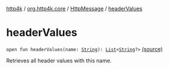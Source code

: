 [http4k](../../index.md) / [org.http4k.core](../index.md) / [HttpMessage](index.md) / [headerValues](./header-values.md)

# headerValues

`open fun headerValues(name: `[`String`](https://kotlinlang.org/api/latest/jvm/stdlib/kotlin/-string/index.html)`): `[`List`](https://kotlinlang.org/api/latest/jvm/stdlib/kotlin.collections/-list/index.html)`<`[`String`](https://kotlinlang.org/api/latest/jvm/stdlib/kotlin/-string/index.html)`?>` [(source)](https://github.com/http4k/http4k/blob/master/http4k-core/src/main/kotlin/org/http4k/core/http.kt#L140)

Retrieves all header values with this name.

